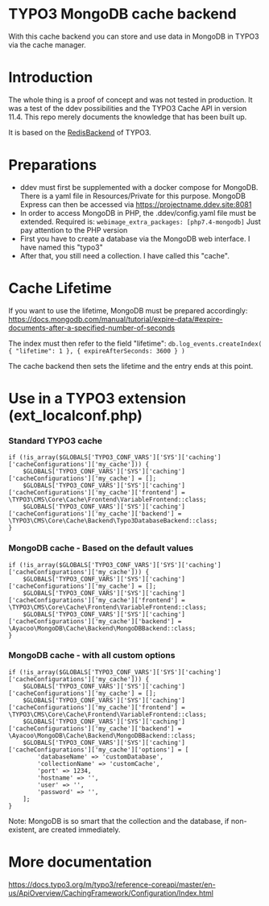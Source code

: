 # TYPO3 MongoDB cache backend

With this cache backend you can store and use data in MongoDB in TYPO3 via the cache manager.

# Introduction
The whole thing is a proof of concept and was not tested in production. It was a test of the ddev possibilities and the TYPO3 Cache API in version 11.4. This repo merely documents the knowledge that has been built up.

It is based on the [RedisBackend](https://github.com/TYPO3/typo3/blob/master/typo3/sysext/core/Classes/Cache/Backend/RedisBackend.php) of TYPO3.

# Preparations

- ddev must first be supplemented with a docker compose for MongoDB. There is a yaml file in Resources/Private for this purpose. MongoDB Express can then be accessed via https://projectname.ddev.site:8081
- In order to access MongoDB in PHP, the .ddev/config.yaml file must be extended. Required is: `webimage_extra_packages: [php7.4-mongodb]` Just pay attention to the PHP version
- First you have to create a database via the MongoDB web interface. I have named this "typo3"
- After that, you still need a collection. I have called this "cache".

# Cache Lifetime
If you want to use the lifetime, MongoDB must be prepared accordingly:
https://docs.mongodb.com/manual/tutorial/expire-data/#expire-documents-after-a-specified-number-of-seconds

The index must then refer to the field "lifetime":
`db.log_events.createIndex( { "lifetime": 1 }, { expireAfterSeconds: 3600 } )`

The cache backend then sets the lifetime and the entry ends at this point.

# Use in a TYPO3 extension (ext_localconf.php)

### Standard TYPO3 cache
```
if (!is_array($GLOBALS['TYPO3_CONF_VARS']['SYS']['caching']['cacheConfigurations']['my_cache'])) {
    $GLOBALS['TYPO3_CONF_VARS']['SYS']['caching']['cacheConfigurations']['my_cache'] = [];
    $GLOBALS['TYPO3_CONF_VARS']['SYS']['caching']['cacheConfigurations']['my_cache']['frontend'] = \TYPO3\CMS\Core\Cache\Frontend\VariableFrontend::class;
    $GLOBALS['TYPO3_CONF_VARS']['SYS']['caching']['cacheConfigurations']['my_cache']['backend'] = \TYPO3\CMS\Core\Cache\Backend\Typo3DatabaseBackend::class;
}
```

### MongoDB cache - Based on the default values
```
if (!is_array($GLOBALS['TYPO3_CONF_VARS']['SYS']['caching']['cacheConfigurations']['my_cache'])) {
    $GLOBALS['TYPO3_CONF_VARS']['SYS']['caching']['cacheConfigurations']['my_cache'] = [];
    $GLOBALS['TYPO3_CONF_VARS']['SYS']['caching']['cacheConfigurations']['my_cache']['frontend'] = \TYPO3\CMS\Core\Cache\Frontend\VariableFrontend::class;
    $GLOBALS['TYPO3_CONF_VARS']['SYS']['caching']['cacheConfigurations']['my_cache']['backend'] = \Ayacoo\MongoDB\Cache\Backend\MongoDBBackend::class;
}
```

### MongoDB cache - with all custom options
```
if (!is_array($GLOBALS['TYPO3_CONF_VARS']['SYS']['caching']['cacheConfigurations']['my_cache'])) {
    $GLOBALS['TYPO3_CONF_VARS']['SYS']['caching']['cacheConfigurations']['my_cache'] = [];
    $GLOBALS['TYPO3_CONF_VARS']['SYS']['caching']['cacheConfigurations']['my_cache']['frontend'] = \TYPO3\CMS\Core\Cache\Frontend\VariableFrontend::class;
    $GLOBALS['TYPO3_CONF_VARS']['SYS']['caching']['cacheConfigurations']['my_cache']['backend'] = \Ayacoo\MongoDB\Cache\Backend\MongoDBBackend::class;
    $GLOBALS['TYPO3_CONF_VARS']['SYS']['caching']['cacheConfigurations']['my_cache']['options'] = [
        'databaseName' => 'customDatabase',
        'collectionName' => 'customCache',
        'port' => 1234,
        'hostname' => '',
        'user' => '',
        'password' => '',
    ];
}
```

Note: MongoDB is so smart that the collection and the database, if non-existent, are created immediately.

# More documentation

https://docs.typo3.org/m/typo3/reference-coreapi/master/en-us/ApiOverview/CachingFramework/Configuration/Index.html
